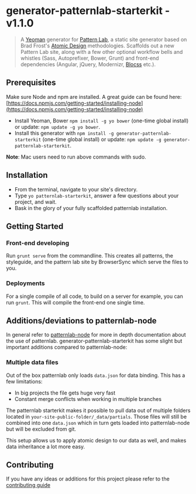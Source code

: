 # generator-patternlab-starterkit - v1.1.0

> A [Yeoman](http://yeoman.io) generator for [Pattern Lab](http://patternlab.io/), a static site generator based on Brad Frost's [Atomic Design](http://bradfrostweb.com/blog/post/atomic-web-design/) methodologies.
> Scaffolds out a new Pattern Lab site, along with a few other optional workflow bells and whistles (Sass, Autoprefixer, Bower, Grunt) and front-end dependencies (Angular, jQuery, Modernizr, [Blocss](https://github.com/Blocss/blocss) etc.).

## Prerequisites
Make sure Node and npm are installed. A great guide can be found here: [https://docs.npmjs.com/getting-started/installing-node](https://docs.npmjs.com/getting-started/installing-node)

- Install Yeoman, Bower `npm install -g yo bower` (one-time global install) or update: `npm update -g yo bower`.
- Install this generator with `npm install -g generator-patternlab-starterkit` (one-time global install) or update: `npm update -g generator-patternlab-starterkit`.

**Note**: Mac users need to run above commands with sudo.

## Installation
- From the terminal, navigate to your site's directory.
- Type `yo patternlab-starterkit`, answer a few questions about your project, and wait.
- Bask in the glory of your fully scaffolded patternlab installation.


## Getting Started
### Front-end developing
Run `grunt serve` from the commandline. This creates all patterns, the styleguide, and the pattern lab site by BrowserSync which serve the files to you.


### Deployments
For a single compile of all code, to build on a server for example, you can run `grunt`. This will compile the front-end one single time.

## Additions/deviations to patternlab-node
In general refer to [patternlab-node](https://github.com/pattern-lab/patternlab-node) for more in depth documentation about the use of patternlab.
generator-patternlab-starterkit has some slight but important additions compared to patternlab-node:

### Multiple data files
Out of the box patternlab only loads `data.json` for data binding. This has a few limitations:

* In big projects the file gets huge very fast
* Constant merge conflicts when working in multiple branches

The patternlab starterkit makes it possible to pull data out of multiple folders located in `your-site-public-folder/_data/partials`. Those files will still be combined into one `data.json` which in turn gets loaded into patternlab-node but will be excluded from git.

This setup allows us to apply atomic design to our data as well, and makes data inheritance a lot more easy.

## Contributing
If you have any ideas or additions for this project please refer to the [contributing guide](CONTRIBUTING.md)
